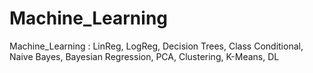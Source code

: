 # Machine_Learning
Machine_Learning : LinReg, LogReg, Decision Trees, Class Conditional, Naive Bayes, Bayesian Regression, PCA, Clustering, K-Means, DL
